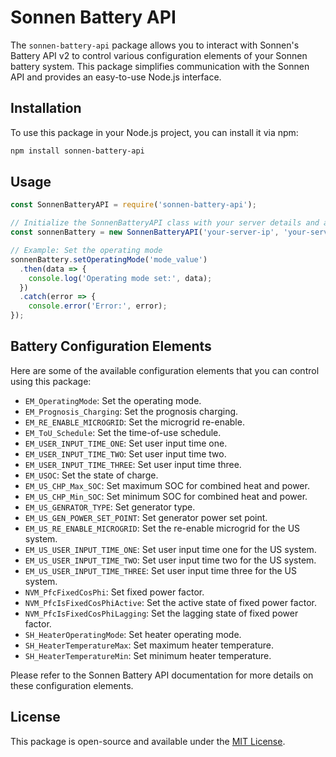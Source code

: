 # Sonnen Battery API

The `sonnen-battery-api` package allows you to interact with Sonnen's Battery API v2 to control various configuration elements of your Sonnen battery system. This package simplifies communication with the Sonnen API and provides an easy-to-use Node.js interface.

## Installation

To use this package in your Node.js project, you can install it via npm:

```bash
npm install sonnen-battery-api
```
## Usage

```javascript
const SonnenBatteryAPI = require('sonnen-battery-api');

// Initialize the SonnenBatteryAPI class with your server details and authentication token
const sonnenBattery = new SonnenBatteryAPI('your-server-ip', 'your-server-port', 'your-auth-token');

// Example: Set the operating mode
sonnenBattery.setOperatingMode('mode_value')
  .then(data => {
    console.log('Operating mode set:', data);
  })
  .catch(error => {
    console.error('Error:', error);
});
```

## Battery Configuration Elements

Here are some of the available configuration elements that you can control using this package:

- `EM_OperatingMode`: Set the operating mode.
- `EM_Prognosis_Charging`: Set the prognosis charging.
- `EM_RE_ENABLE_MICROGRID`: Set the microgrid re-enable.
- `EM_ToU_Schedule`: Set the time-of-use schedule.
- `EM_USER_INPUT_TIME_ONE`: Set user input time one.
- `EM_USER_INPUT_TIME_TWO`: Set user input time two.
- `EM_USER_INPUT_TIME_THREE`: Set user input time three.
- `EM_USOC`: Set the state of charge.
- `EM_US_CHP_Max_SOC`: Set maximum SOC for combined heat and power.
- `EM_US_CHP_Min_SOC`: Set minimum SOC for combined heat and power.
- `EM_US_GENRATOR_TYPE`: Set generator type.
- `EM_US_GEN_POWER_SET_POINT`: Set generator power set point.
- `EM_US_RE_ENABLE_MICROGRID`: Set the re-enable microgrid for the US system.
- `EM_US_USER_INPUT_TIME_ONE`: Set user input time one for the US system.
- `EM_US_USER_INPUT_TIME_TWO`: Set user input time two for the US system.
- `EM_US_USER_INPUT_TIME_THREE`: Set user input time three for the US system.
- `NVM_PfcFixedCosPhi`: Set fixed power factor.
- `NVM_PfcIsFixedCosPhiActive`: Set the active state of fixed power factor.
- `NVM_PfcIsFixedCosPhiLagging`: Set the lagging state of fixed power factor.
- `SH_HeaterOperatingMode`: Set heater operating mode.
- `SH_HeaterTemperatureMax`: Set maximum heater temperature.
- `SH_HeaterTemperatureMin`: Set minimum heater temperature.

Please refer to the Sonnen Battery API documentation for more details on these configuration elements.

## License

This package is open-source and available under the [MIT License](LICENSE).
